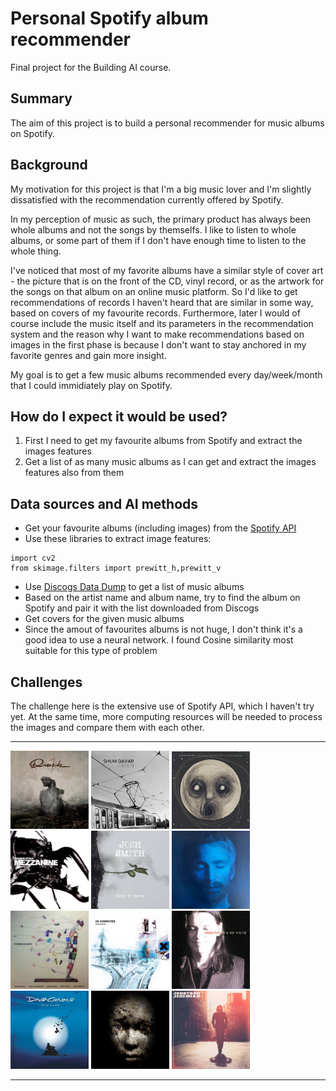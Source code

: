 <!-- This is the markdown template for the final project of the Building AI course, 
created by Reaktor Innovations and University of Helsinki. 
Copy the template, paste it to your GitHub README and edit! -->

# Personal Spotify album recommender

Final project for the Building AI course.

## Summary

The aim of this project is to build a personal recommender for music albums on Spotify.

## Background

My motivation for this project is that I'm a big music lover and I'm slightly dissatisfied with the recommendation currently offered by Spotify.

In my perception of music as such, the primary product has always been whole albums and not the songs by themselfs. I like to listen to whole albums, or some part of them if I don't have enough time to listen to the whole thing.

I've noticed that most of my favorite albums have a similar style of cover art - the picture that is on the front of the CD, vinyl record, or as the artwork for the songs on that album on an online music platform. So I'd like to get recommendations of records I haven't heard that are similar in some way, based on covers of my favourite records. Furthermore, later I would of course include the music itself and its parameters in the recommendation system and the reason why I want to make recommendations based on images in the first phase is because I don't want to stay anchored in my favorite genres and gain more insight.

My goal is to get a few music albums recommended every day/week/month that I could immidiately play on Spotify.

## How do I expect it would be used?

1. First I need to get my favourite albums from Spotify and extract the images features
2. Get a list of as many music albums as I can get and extract the images features also from them


## Data sources and AI methods

* Get your favourite albums (including images) from the [Spotify API](https://developer.spotify.com/dashboard)
* Use these libraries to extract image features:
```
import cv2
from skimage.filters import prewitt_h,prewitt_v
```
* Use [Discogs Data Dump](https://discogs-data-dumps.s3.us-west-2.amazonaws.com/index.html) to get a list of music albums
* Based on the artist name and album name, try to find the album on Spotify and pair it with the list downloaded from Discogs
* Get covers for the given music albums
* Since the amout of favourites albums is not huge, I don't think it's a good idea to use a neural network. I found Cosine similarity most suitable for this type of problem

## Challenges

The challenge here is the extensive use of Spotify API, which I haven't try yet. At the same time, more computing resources will be needed to process the images and compare them with each other.

---
<img src="https://github.com/MrZH6/elements_of_AI_my_AI_idea/blob/main/album_covers/wasteland.png" width="125"> <img src="https://github.com/MrZH6/elements_of_AI_my_AI_idea/blob/main/album_covers/lieben.jpg" width="125"> <img src="https://github.com/MrZH6/elements_of_AI_my_AI_idea/blob/main/album_covers/the_raven_that_refused_to_sing.jpg" width="125"> <img src="https://github.com/MrZH6/elements_of_AI_my_AI_idea/blob/main/album_covers/mezzanine.png" width="125"> <img src="https://github.com/MrZH6/elements_of_AI_my_AI_idea/blob/main/album_covers/burn_to_grow.jpg" width="125"> <img src="https://github.com/MrZH6/elements_of_AI_my_AI_idea/blob/main/album_covers/some_kind_of_piece.jpg" width="125"> <img src="https://github.com/MrZH6/elements_of_AI_my_AI_idea/blob/main/album_covers/flying_colors.jpg" width="125"> <img src="https://github.com/MrZH6/elements_of_AI_my_AI_idea/blob/main/album_covers/ok_computer.png" width="125"> <img src="https://github.com/MrZH6/elements_of_AI_my_AI_idea/blob/main/album_covers/supernatural.jpg" width="125"> <img src="https://github.com/MrZH6/elements_of_AI_my_AI_idea/blob/main/album_covers/on_an_island.jpg" width="125"> <img src="https://github.com/MrZH6/elements_of_AI_my_AI_idea/blob/main/album_covers/polyphonic_prayer.jpg" width="125"> <img src="https://github.com/MrZH6/elements_of_AI_my_AI_idea/blob/main/album_covers/good_day.jpg" width="125">

---
